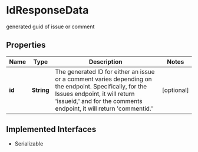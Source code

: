 

# IdResponseData

generated guid of issue or comment

## Properties

Name | Type | Description | Notes
------------ | ------------- | ------------- | -------------
**id** | **String** | The generated ID for either an issue or a comment varies depending on the endpoint. Specifically, for the Issues endpoint, it will return &#39;issueid,&#39; and for the comments endpoint, it will return &#39;commentid.&#39; |  [optional]


## Implemented Interfaces

* Serializable


